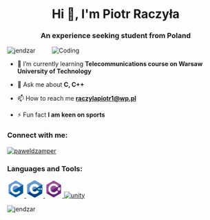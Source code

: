 <h1 align="center">Hi 👋, I'm Piotr Raczyła</h1>
<h3 align="center">An experience seeking student from Poland</h3>
<img align="right" alt="Coding" width="400" src="https://i.giphy.com/media/qgQUggAC3Pfv687qPC/giphy.webp">

<p align="left"> <img src="https://komarev.com/ghpvc/?username=jendzar&label=Profile%20views&color=0e75b6&style=flat" alt="jendzar" /> </p>

- 🌱 I’m currently learning **Telecommunications course on Warsaw University of Technology**

- 💬 Ask me about **C, C++**

- 📫 How to reach me **raczylapiotr1@wp.pl**

- ⚡ Fun fact **I am keen on sports**

<h3 align="left">Connect with me:</h3>
<p align="left">
<a href="https://instagram.com/paweldzamper" target="blank"><img align="center" src="https://raw.githubusercontent.com/rahuldkjain/github-profile-readme-generator/master/src/images/icons/Social/instagram.svg" alt="paweldzamper" height="30" width="40" /></a>
</p>

<h3 align="left">Languages and Tools:</h3>
<p align="left"> <a href="https://www.cprogramming.com/" target="_blank" rel="noreferrer"> <img src="https://raw.githubusercontent.com/devicons/devicon/master/icons/c/c-original.svg" alt="c" width="40" height="40"/> </a> <a href="https://www.w3schools.com/cpp/" target="_blank" rel="noreferrer"> <img src="https://raw.githubusercontent.com/devicons/devicon/master/icons/cplusplus/cplusplus-original.svg" alt="cplusplus" width="40" height="40"/> </a> <a href="https://www.w3schools.com/cs/" target="_blank" rel="noreferrer"> <img src="https://raw.githubusercontent.com/devicons/devicon/master/icons/csharp/csharp-original.svg" alt="csharp" width="40" height="40"/> </a> <a href="https://unity.com/" target="_blank" rel="noreferrer"> <img src="https://www.vectorlogo.zone/logos/unity3d/unity3d-icon.svg" alt="unity" width="40" height="40"/> </a> </p>

<p><img align="center" src="https://github-readme-stats.vercel.app/api/top-langs?username=jendzar&show_icons=true&locale=en&layout=compact" alt="jendzar" /></p>

